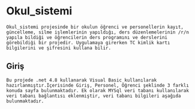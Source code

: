 # Okul_sistemi
	Okul_sistemi projesinde bir okulun öğrenci ve personellerin kayıt, güncelleme, silme işlemlerinin yapıldığı, ders düzenlemelerinin /r/n yapıla bildiği ve öğrencilerin ders programını ve derslerini görebildiği bir projedir. Uygulamaya girerken TC kimlik kartı bilgilerini ve şifresini kullana bilir. 

## Giriş

	Bu projede .net 4.8 kullanarak Visual Basic kullanılarak hazırlanmıştır.İçerisinde Giriş, Personel, Öğrenci şeklinde 3 farklı konuda sayfa bulunmaktadır. Ek olarak MYSql veri tabanı kullanılarak veri tabanı bağlantısı eklenmiştir, veri tabanı bilgileri aşağıda bulunmaktadır.     
